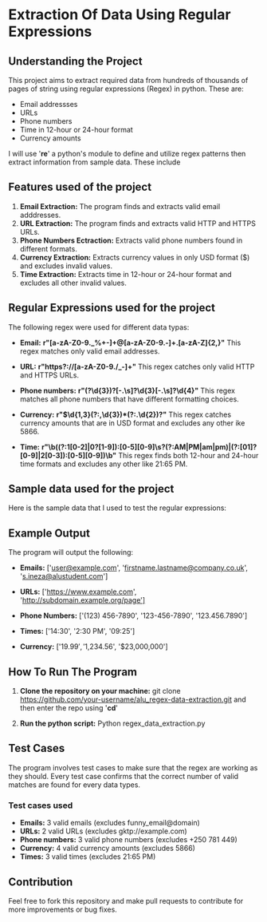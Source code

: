 # Extraction Of Data Using Regular Expressions

## Understanding the Project

This project aims to extract required data from hundreds of thousands of pages of string using regular expressions (Regex) in python. These are:
- Email addressses
- URLs
- Phone numbers
- Time in 12-hour or 24-hour format
- Currency amounts

I will use '**re**' a python's module to define and utilize regex patterns then extract information from sample data. These include


## Features used of the project

1. **Email Extraction:** The program finds and extracts valid email adddresses.
2. **URL Extraction:** The program finds and extracts valid HTTP and HTTPS URLs.
3. **Phone Numbers Ectraction:** Extracts valid phone numbers found in different formats.
4. **Currency Extraction:** Extracts currency values in only USD format ($) and excludes invalid values.
5. **Time Extraction:** Extracts time in 12-hour or 24-hour format and excludes all other invalid values.


## Regular Expressions used for the project

The following regex were used for different data typas:
- **Email:**
**r"[a-zA-Z0-9._%+-]+@[a-zA-Z0-9.-]+\.[a-zA-Z]{2,}"**
This regex matches only valid email addresses.

- **URL:**
**r"https?://[a-zA-Z0-9./_-]+"**
This regex catches only valid HTTP and HTTPS URLs.

- **Phone numbers:**
**r"\(?\d{3}\)?[-.\s]?\d{3}[-.\s]?\d{4}"**
This regex matches all phone numbers that have different formatting choices.

- **Currency:**
**r"\$\d{1,3}(?:,\d{3})*(?:\.\d{2})?"**
This regex  catches currency amounts that are in USD format and excludes any other ike 5866.

- **Time:**
**r"\b((?:1[0-2]|0?[1-9]):[0-5][0-9]\s?(?:AM|PM|am|pm)|(?:[01]?[0-9]|2[0-3]):[0-5][0-9])\b"**
This regex finds both 12-hour and 24-hour time formats and excludes any other like 21:65 PM.


## Sample data used for the project
Here is the sample data that I used to test the regular expressions:


## Example Output
The program will output the following:

- **Emails:**
['user@example.com', 'firstname.lastname@company.co.uk', 's.ineza@alustudent.com']

- **URLs:**
['https://www.example.com', 'http://subdomain.example.org/page']

- **Phone Numbers:**
['(123) 456-7890', '123-456-7890', '123.456.7890']

- **Times:**
['14:30', '2:30 PM', '09:25']

- **Currency:**
['$19.99', '$1,234.56', '$23,000,000']

## How To Run The Program

1. **Clone the repository on your machine:**
git clone https://github.com/your-username/alu_regex-data-extraction.git and then enter the repo using '**cd**'

2. **Run the python script:**
Python regex_data_extraction.py


## Test Cases
The program involves test cases to make sure that the regex are working as they should. Every test case confirms that the correct number of valid matches are found for every data types.

### Test cases used
- **Emails:** 3 valid emails (excludes funny_email@domain)
- **URLs:** 2 valid URLs (excludes gktp://example.com)
- **Phone numbers:** 3 valid phone numbers (excludes +250 781 449)
- **Currency:** 4 valid currency amounts (excludes 5866)
- **Times:** 3 valid times (excludes 21:65 PM)

## Contribution
Feel free to fork this repository and make pull requests to contribute for more improvements or bug fixes.

